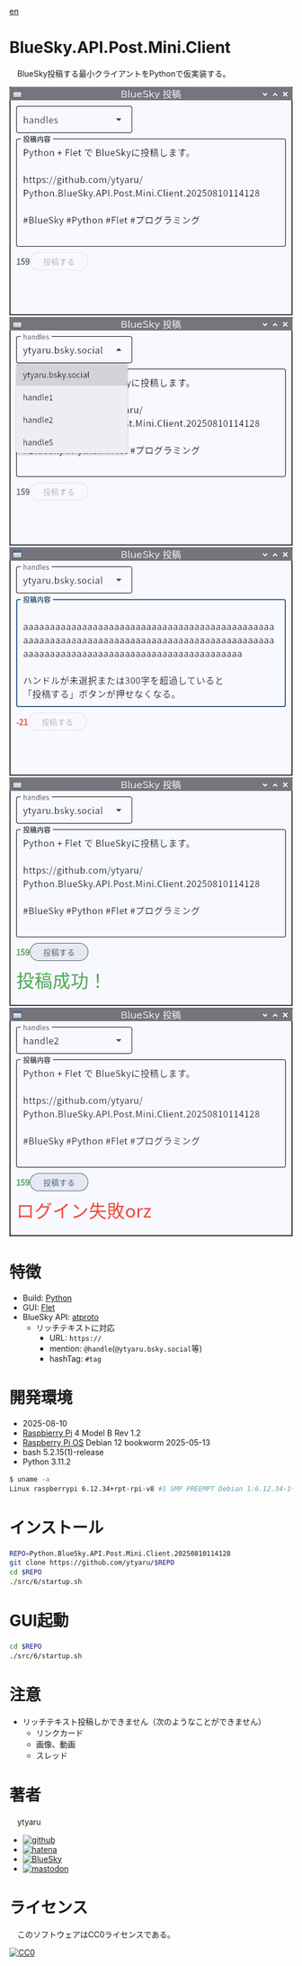 [en](./README.en.md)

# BlueSky.API.Post.Mini.Client

　BlueSky投稿する最小クライアントをPythonで仮実装する。

![first][]
![select_handle][]
![over_300][]
![eye_catch][]
![failed][]

[first]:https://github.com/ytyaru/Python.BlueSky.API.Post.Mini.Client.20250810114128/raw/master/memo/first.png?raw=true
[select_handle]:https://github.com/ytyaru/Python.BlueSky.API.Post.Mini.Client.20250810114128/raw/master/memo/select_handle.png?raw=true
[over_300]:https://github.com/ytyaru/Python.BlueSky.API.Post.Mini.Client.20250810114128/raw/master/memo/over_300.png?raw=true
[eye_catch]:https://github.com/ytyaru/Python.BlueSky.API.Post.Mini.Client.20250810114128/raw/master/memo/eye_catch.png?raw=true
[failed]:https://github.com/ytyaru/Python.BlueSky.API.Post.Mini.Client.20250810114128/raw/master/memo/failed.png?raw=true

# 特徴

* Build: [Python][]
* GUI: [Flet][]
* BlueSky API: [atproto][]
    * リッチテキストに対応
        * URL: `https://`
        * mention: `@handle`(`@ytyaru.bsky.social`等)
        * hashTag: `#tag`

[Python]:https://www.python.org/
[atproto]:https://github.com/MarshalX/atproto
[Flet]:https://flet.dev/

<!--

# デモ

* [demo](https://ytyaru.github.io/Python.BlueSky.API.Post.Mini.Client.20250810114128/)

![img](https://github.com/ytyaru/Python.BlueSky.API.Post.Mini.Client.20250810114128/blob/master/doc/0.png?raw=true)

-->

# 開発環境

* <time datetime="2025-08-10T11:40:49+09:00">2025-08-10</time>
* [Raspbierry Pi](https://ja.wikipedia.org/wiki/Raspberry_Pi) 4 Model B Rev 1.2
* [Raspberry Pi OS](https://ja.wikipedia.org/wiki/Raspbian) Debian 12 bookworm 2025-05-13
* bash 5.2.15(1)-release
* Python 3.11.2

```sh
$ uname -a
Linux raspberrypi 6.12.34+rpt-rpi-v8 #1 SMP PREEMPT Debian 1:6.12.34-1+rpt1~bookworm (2025-06-26) aarch64 GNU/Linux
```

# インストール

```sh
REPO=Python.BlueSky.API.Post.Mini.Client.20250810114128
git clone https://github.com/ytyaru/$REPO
cd $REPO
./src/6/startup.sh
```

# GUI起動

```sh
cd $REPO
./src/6/startup.sh
```

# 注意

* リッチテキスト投稿しかできません（次のようなことができません）
    * リンクカード
    * 画像、動画
    * スレッド

# 著者

　ytyaru

* [![github](http://www.google.com/s2/favicons?domain=github.com)](https://github.com/ytyaru "github")
* [![hatena](http://www.google.com/s2/favicons?domain=www.hatena.ne.jp)](http://ytyaru.hatenablog.com/ytyaru "hatena")
* [![BlueSky](http://www.google.com/s2/favicons?domain=bsky.app)](https://bsky.app/profile/ytyaru.bsky.social "BlueSky")
* [![mastodon](http://www.google.com/s2/favicons?domain=mstdn.jp)](https://mstdn.jp/web/accounts/233143 "mastdon")

# ライセンス

　このソフトウェアはCC0ライセンスである。

[![CC0](http://i.creativecommons.org/p/zero/1.0/88x31.png "CC0")](http://creativecommons.org/publicdomain/zero/1.0/deed.ja)

